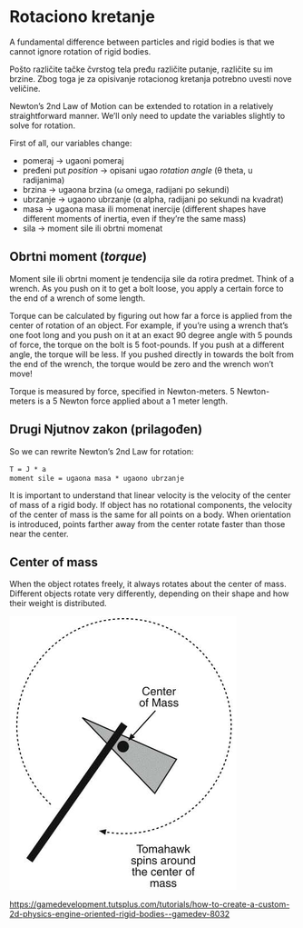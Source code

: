 # Rotaciono kretanje

A fundamental difference between particles and rigid bodies is that we cannot ignore rotation of rigid bodies.

Pošto različite tačke čvrstog tela pređu različite putanje, različite su im brzine. Zbog toga je za opisivanje rotacionog kretanja potrebno uvesti nove veličine.

Newton’s 2nd Law of Motion can be extended to rotation in a relatively straightforward manner. We’ll only need to update the variables slightly to solve for rotation.

First of all, our variables change:
* pomeraj -> ugaoni pomeraj
* pređeni put *position* -> opisani ugao *rotation angle* (θ theta, u radijanima)
* brzina -> ugaona brzina (ω omega, radijani po sekundi)
* ubrzanje -> ugaono ubrzanje (α alpha, radijani po sekundi na kvadrat)
* masa -> ugaona masa ili momenat inercije (different shapes have different moments of inertia, even if they’re the same mass)
* sila -> moment sile ili obrtni momenat

## Obrtni moment (*torque*)

Moment sile ili obrtni moment je tendencija sile da rotira predmet. Think of a wrench. As you push on it to get a bolt loose, you apply a certain force to the end of a wrench of some length.

Torque can be calculated by figuring out how far a force is applied from the center of rotation of an object. For example, if you’re using a wrench that’s one foot long and you push on it at an exact 90 degree angle with 5 pounds of force, the torque on the bolt is 5 foot-pounds. If you push at a different angle, the torque will be less. If you pushed directly in towards the bolt from the end of the wrench, the torque would be zero and the wrench won’t move!

Torque is measured by force, specified in Newton-meters. 5 Newton-meters is a 5 Newton force applied about a 1 meter length.

## Drugi Njutnov zakon (prilagođen)

So we can rewrite Newton’s 2nd Law for rotation:
```
T = J * a
moment sile = ugaona masa * ugaono ubrzanje
```

It is important to understand that linear velocity is the velocity of the center of mass of a rigid body. If object has no rotational components, the velocity of the center of mass is the same for all points on a body. When orientation is introduced, points farther away from the center rotate faster than those near the center.

## Center of mass

When the object rotates freely, it always rotates about the center of mass. Different objects rotate very differently, depending on their shape and how their weight is distributed.

![rotacija-centar-mase](slike/rotacija-centar-mase.png)

https://gamedevelopment.tutsplus.com/tutorials/how-to-create-a-custom-2d-physics-engine-oriented-rigid-bodies--gamedev-8032
